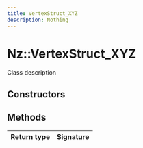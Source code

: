 ```yaml
---
title: VertexStruct_XYZ
description: Nothing
---
```


# Nz::VertexStruct_XYZ

Class description

## Constructors


## Methods

| Return type | Signature |
| ----------- | --------- |
